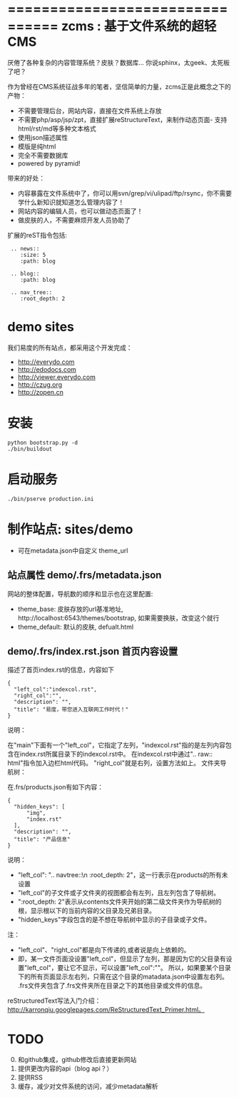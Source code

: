 ================================
zcms : 基于文件系统的超轻CMS
================================

厌倦了各种复杂的内容管理系统？皮肤？数据库... 你说sphinx，太geek、太死板了吧？

作为曾经在CMS系统征战多年的笔者，坚信简单的力量，zcms正是此概念之下的产物：

- 不需要管理后台，网站内容，直接在文件系统上存放
- 不需要php/asp/jsp/zpt，直接扩展reStructureText，来制作动态页面- 支持html/rst/md等多种文本格式
- 使用json描述属性
- 模版是纯html
- 完全不需要数据库
- powered by pyramid!

带来的好处：

- 内容暴露在文件系统中了，你可以用svn/grep/vi/ulipad/ftp/rsync，你不需要学什么新知识就知道怎么管理内容了！
- 网站内容的编辑人员，也可以做动态页面了！
- 做皮肤的人，不需要麻烦开发人员协助了

扩展的reST指令包括:

     .. news::
        :size: 5
        :path: blog

     .. blog::
        :path: blog

     .. nav_tree::
        :root_depth: 2

demo sites
===========
我们易度的所有站点，都采用这个开发完成：

- http://everydo.com
- http://edodocs.com
- http://viewer.everydo.com
- http://czug.org
- http://zopen.cn

安装
====================

    python bootstrap.py -d
    ./bin/buildout

启动服务
=======================

    ./bin/pserve production.ini

制作站点: sites/demo
============================
- 可在metadata.json中自定义 theme_url

站点属性 demo/.frs/metadata.json
--------------------------------------------
网站的整体配置，导航数的顺序和显示也在这里配置:

- theme_base: 皮肤存放的url基准地址, http://localhost:6543/themes/bootstrap, 如果需要换肤，改变这个就行
- theme_default: 默认的皮肤, defualt.html

demo/.frs/index.rst.json 首页内容设置
-------------------------------------------------
描述了首页index.rst的信息，内容如下
 
    {
      "left_col":"indexcol.rst",
      "right_col":"",
      "description": "",
      "title": "易度，带您进入互联网工作时代！"
    }

说明：

在"main"下面有一个"left_col"，它指定了左列，"indexcol.rst"指的是左列内容包含在index.rst所属目录下的indexcol.rst中。
在indexcol.rst中通过".. raw:: html"指令加入边栏html代码。
"right_col"就是右列，设置方法如上。
文件夹导航树：

在.frs/products.json有如下内容：

    {
      "hidden_keys": [
          "img",
          "index.rst"
      ],
      "description": "",
      "title": "产品信息"
    }

说明：

- "left_col": ".. navtree::\n :root_depth: 2"，这一行表示在products的所有未设置
- "left_col"的子文件或子文件夹的视图都会有左列，且左列包含了导航树。 
- ":root_depth: 2"表示从contents文件夹开始的第二级文件夹作为导航树的根，显示根以下的当前内容的父目录及兄弟目录。
- "hidden_keys"字段包含的是不想在导航树中显示的子目录或子文件。

注：

- "left_col"、"right_col"都是向下传递的,或者说是向上依赖的。
- 即，某一文件页面没设置"left_col"，但显示了左列，那是因为它的父目录有设置"left_col"，要让它不显示，可以设置"left_col":""。 所以，如果要某个目录下的所有页面显示左右列，只需在这个目录的matadata.json中设置左右列。
.frs文件夹包含了.frs文件夹所在目录之下的其他目录或文件的信息。

reStructuredText写法入门介绍：http://karronqiu.googlepages.com/ReStructuredText_Primer.html。

TODO
================
0. 和github集成，github修改后直接更新网站
1. 提供更改内容的api（blog api？）
2. 提供RSS
3. 缓存，减少对文件系统的访问，减少metadata解析
